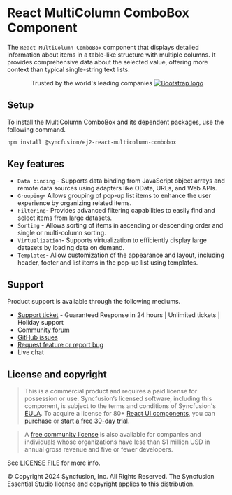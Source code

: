 # React MultiColumn ComboBox Component

The `React MultiColumn ComboBox` component that displays detailed information about items in a table-like structure with multiple columns. It provides comprehensive data about the selected value, offering more context than typical single-string text lists. 

<p align="center">
Trusted by the world's leading companies
  <a href="https://www.syncfusion.com">
    <img src="https://raw.githubusercontent.com/SyncfusionExamples/nuget-img/master/syncfusion/syncfusion-trusted-companies.webp" alt="Bootstrap logo">
  </a>
</p>

## Setup
  
To install the MultiColumn ComboBox and its dependent packages, use the following command.

```sh
npm install @syncfusion/ej2-react-multicolumn-combobox
```

## Key features

* `Data binding` - Supports data binding from JavaScript object arrays and remote data sources using adapters like OData, URLs, and Web APIs.
* `Grouping`- Allows grouping of pop-up list items to enhance the user experience by organizing related items. 
* `Filtering`- Provides advanced filtering capabilities to easily find and select items from large datasets. 
* `Sorting` - Allows sorting of items in ascending or descending order and single or multi-column sorting. 
* `Virtualization`- Supports virtualization to efficiently display large datasets by loading data on demand. 
* `Templates`- Allow customization of the appearance and layout, including header, footer and list items in the pop-up list using templates. 

## Support

Product support is available through the following mediums.

* [Support ticket](https://support.syncfusion.com/support/tickets/create) - Guaranteed Response in 24 hours | Unlimited tickets | Holiday support
* [Community forum](https://www.syncfusion.com/forums/react-js2?utm_source=npm&utm_medium=listing&utm_campaign=react-multicolumn-combobox-npm)
* [GitHub issues](https://github.com/syncfusion/ej2-react-ui-components/issues/new)
* [Request feature or report bug](https://www.syncfusion.com/feedback/react?utm_source=npm&utm_medium=listing&utm_campaign=react-multicolumn-combobox-npm)
* Live chat

## License and copyright

> This is a commercial product and requires a paid license for possession or use. Syncfusion’s licensed software, including this component, is subject to the terms and conditions of Syncfusion's [EULA](https://www.syncfusion.com/eula/es/). To acquire a license for 80+ [React UI components](https://www.syncfusion.com/react-components), you can [purchase](https://www.syncfusion.com/sales/products) or [start a free 30-day trial](https://www.syncfusion.com/account/manage-trials/start-trials).

> A [free community license](https://www.syncfusion.com/products/communitylicense) is also available for companies and individuals whose organizations have less than $1 million USD in annual gross revenue and five or fewer developers.

See [LICENSE FILE](https://github.com/syncfusion/ej2-react-ui-components/blob/master/license?utm_source=npm&utm_campaign=multicolumn-combobox) for more info.

&copy; Copyright 2024 Syncfusion, Inc. All Rights Reserved. The Syncfusion Essential Studio license and copyright applies to this distribution.
